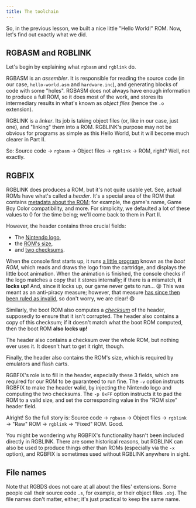 ```yaml
---
title: The toolchain
---
```


So, in the previous lesson, we built a nice little "Hello World!" ROM.
Now, let's find out exactly what we did.

## RGBASM and RGBLINK

Let's begin by explaining what `rgbasm` and `rgblink` do.

RGBASM is an *assembler*.
It is responsible for reading the source code (in our case, `hello-world.asm` and `hardware.inc`), and generating blocks of code with some "holes".
RGBASM does not always have enough information to produce a full ROM, so it does most of the work, and stores its intermediary results in what's known as *object files* (hence the `.o` extension).

RGBLINK is a *linker*.
Its job is taking object files (or, like in our case, just one), and "linking" them into a ROM.
RGBLINK's purpose may not be obvious for programs as simple as this Hello World, but it will become much clearer in Part II.

So: Source code → `rgbasm` → Object files → `rgblink` → ROM, right?
Well, not exactly.

## RGBFIX

RGBLINK does produces a ROM, but it's not quite usable yet.
See, actual ROMs have what's called a *header*.
It's a special area of the ROM that contains [metadata about the ROM](https://gbdev.io/pandocs/#the-cartridge-header); for example, the game's name, Game Boy Color compatibility, and more.
For simplicity, we defaulted a lot of these values to 0 for the time being; we'll come back to them in Part II.

However, the header contains three crucial fields:
- The [Nintendo logo](https://gbdev.io/pandocs/#_0104-0133-nintendo-logo),
- the [ROM's size](https://gbdev.io/pandocs/#_0148-rom-size),
- and [two checksums](https://gbdev.io/pandocs/#_014d-header-checksum).

When the console first starts up, it runs [a little program](https://github.com/ISSOtm/gb-bootroms) known as the *boot ROM*, which reads and draws the logo from the cartridge, and displays the little boot animation.
When the animation is finished, the console checks if the logo matches a copy that it stores internally; if there is a mismatch, **it locks up!**
And, since it locks up, our game never gets to run... 😦
This was meant as an anti-piracy measure; however, that measure [has since then been ruled as invalid](https://en.wikipedia.org/wiki/Sega_v._Accolade), so don't worry, we are clear! 😄

Similarly, the boot ROM also computes a *[checksum](https://en.wikipedia.org/wiki/Checksum)* of the header, supposedly to ensure that it isn't corrupted.
The header also contains a copy of this checksum; if it doesn't match what the boot ROM computed, then the boot ROM **also locks up!**

The header also contains a checksum over the whole ROM, but nothing ever uses it.
It doesn't hurt to get it right, though.

Finally, the header also contains the ROM's size, which is required by emulators and flash carts.

RGBFIX's role is to fill in the header, especially these 3 fields, which are required for our ROM to be guaranteed to run fine.
The `-v` option instructs RGBFIX to make the header **v**alid, by injecting the Nintendo logo and computing the two checksums.
The `-p 0xFF` option instructs it to **p**ad the ROM to a valid size, and set the corresponding value in the "ROM size" header field.

Alright!
So the full story is: Source code → `rgbasm` → Object files → `rgblink` → "Raw" ROM → `rgblink` → "Fixed" ROM.
Good.

You might be wondering why RGBFIX's functionality hasn't been included directly in RGBLINK.
There are some historical reasons, but RGBLINK can also be used to produce things other than ROMs (especially via the `-x` option), and RGBFIX is sometimes used without RGBLINK anywhere in sight.

## File names

Note that RGBDS does not care at all about the files' extensions.
Some people call their source code `.s`, for example, or their object files `.obj`.
The file names don't matter, either; it's just practical to keep the same name.
